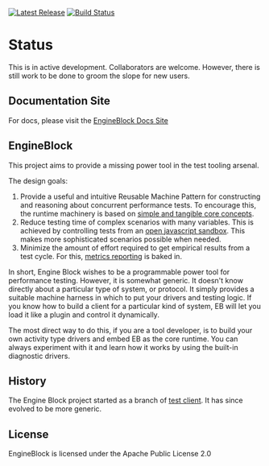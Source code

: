 
[![Latest Release](https://maven-badges.herokuapp.com/maven-central/io.engineblock/eb-api/badge.svg)](https://maven-badges.herokuapp.com/maven-central/io.engineblock/engineblock/) [![Build Status](https://travis-ci.org/engineblock/engineblock.svg?branch=master)](https://travis-ci.org/engineblock/engineblock)

# Status

This is in active development. Collaborators are welcome. However, there is still work to be done to groom the slope for new users.

## Documentation Site

For docs, please visit the [EngineBlock Docs Site](http://docs.engineblock.io/)

## EngineBlock

This project aims to provide a missing power tool in the test tooling arsenal.

The design goals:

1. Provide a useful and intuitive Reusable Machine Pattern for constructing and reasoning about concurrent performance tests. To encourage this, the runtime machinery is based on [simple and tangible core concepts](https://github.com/engineblock/engineblock/blob/master/docs/core_concepts.md).
2. Reduce testing time of complex scenarios with many variables. This is achieved by controlling tests from an [open javascript sandbox](https://github.com/engineblock/engineblock/blob/master/docs/scripting.md). This makes more sophisticated scenarios possible when needed.
3. Minimize the amount of effort required to get empirical results from a test cycle. For this, [metrics reporting](https://github.com/engineblock/engineblock/blob/master/docs/metrics.md) is baked in.

In short, Engine Block wishes to be a programmable power tool for performance
testing. However, it is somewhat generic. It doesn't know directly about a
particular type of system, or protocol. It simply provides a suitable machine
harness in which to put your drivers and testing logic. If you know how to build
a client for a particular kind of system, EB will let you load it like a plugin
and control it dynamically.

The most direct way to do this, if you are a tool developer, is to build your
own activity type drivers and embed EB as the core runtime. You can always
experiment with it and learn how it works by using the built-in diagnostic
drivers.

## History

The Engine Block project started as a branch of [test
client](http://github.com/jshook/testclient). It has since evolved to be more
generic.

## License

EngineBlock is licensed under the Apache Public License 2.0

